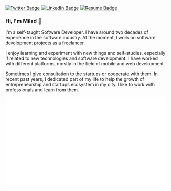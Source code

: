 
[![Twitter Badge](https://img.shields.io/badge/Twitter-Profile-informational?style=flat&logo=twitter&logoColor=white&color=1CA2F1)](https://twitter.com/nekofar)
[![LinkedIn Badge](https://img.shields.io/badge/LinkedIn-Profile-informational?style=flat&logo=linkedin&logoColor=white&color=0D76A8)](https://www.linkedin.com/in/nekofar/)
[![Resume Badge](https://img.shields.io/badge/CV-Resume-informational?style=flat&logo=book&logoColor=white&color=important)](https://github.com/nekofar/resume)

### Hi, I'm Milad 👋

I'm a self-taught Software Developer. I have around two decades of experience in the software industry. At the moment, I work on software development projects as a freelancer.

I enjoy learning and experiment with new things and self-studies, especially if related to new technologies and software development. I have worked with different platforms, mostly in the field of mobile and web development.

Sometimes I give consultation to the startups or cooperate with them. In recent past years, I dedicated part of my life to help the growth of entrepreneurship and startups ecosystem in my city. I like to work with professionals and learn from them. 

![Metrics](https://github.com/nekofar/nekofar/blob/master/github-metrics.svg)

<!--
**nekofar/nekofar** is a ✨ _special_ ✨ repository because its `README.md` (this file) appears on your GitHub profile.

Here are some ideas to get you started:

- 🔭 I’m currently working on ...
- 🌱 I’m currently learning ...
- 👯 I’m looking to collaborate on ...
- 🤔 I’m looking for help with ...
- 💬 Ask me about ...
- 📫 How to reach me: ...
- 😄 Pronouns: ...
- ⚡ Fun fact: ...
-->
